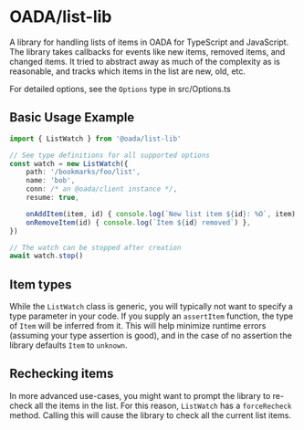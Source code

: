 # OADA/list-lib

A library for handling lists of items in OADA for TypeScript and JavaScript.
The library takes callbacks for events like
new items, removed items, and changed items.
It tried to abstract away as much of the complexity as is reasonable,
and tracks which items in the list are new, old, etc.

For detailed options, see the `Options` type in src/Options.ts

## Basic Usage Example

```typescript
import { ListWatch } from '@oada/list-lib'

// See type definitions for all supported options
const watch = new ListWatch({
    path: '/bookmarks/foo/list',
    name: 'bob',
    conn: /* an @oada/client instance */,
    resume: true,

    onAddItem(item, id) { console.log(`New list item ${id}: %O`, item) },
    onRemoveItem(id) { console.log(`Item ${id} removed`) },
})

// The watch can be stopped after creation
await watch.stop()
```

## Item types

While the `ListWatch` class is generic,
you will typically not want to specify a type parameter in your code.
If you supply an `assertItem` function,
the type of `Item` will be inferred from it.
This will help minimize runtime errors
(assuming your type assertion is good),
and in the case of no assertion the library defaults `Item` to `unknown`.

## Rechecking items

In more advanced use-cases, you might want to prompt the library to re-check
all the items in the list.
For this reason, `ListWatch` has a `forceRecheck` method.
Calling this will cause the library to check all the current list items.
